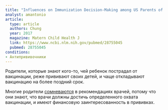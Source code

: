 ```yaml
---
title: "Influences on Immunization Decision-Making among US Parents of Young Children"
analyst: amantonio
article:
  type: article
  authors: Chung
  year: 2017
  magazine: Matern Child Health J
  link: https://www.ncbi.nlm.nih.gov/pubmed/28755045
  pubmed: 28755045
conditions:
- Антипрививочники
---
```


Родители, которые знают кого-то, чей ребенок пострадал от вакцинации, реже прививают своих детей, и чаще откладывают вакцинацию на более поздний срок.

Многие родители [сомневаются](https://www.ncbi.nlm.nih.gov/pmc/articles/PMC1314147) в рекомендациях врачей, потому что они знают, что врачи должны достичь определенного охвата вакцинации, и имеют финансовую заинтересованность в прививках.
